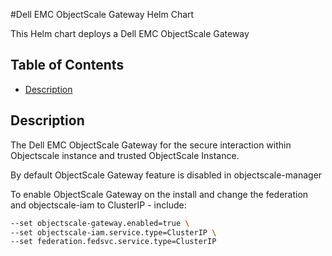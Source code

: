 #Dell EMC ObjectScale Gateway Helm Chart

This Helm chart deploys a Dell EMC ObjectScale Gateway

## Table of Contents

* [Description](#description)

## Description

The Dell EMC ObjectScale Gateway for the secure interaction within Objectscale instance and trusted ObjectScale Instance.

By default ObjectScale Gateway feature is disabled in objectscale-manager

To enable ObjectScale Gateway on the install and change the federation and objectscale-iam to ClusterIP - include:
```bash
--set objectscale-gateway.enabled=true \
--set objectscale-iam.service.type=ClusterIP \
--set federation.fedsvc.service.type=ClusterIP
```




